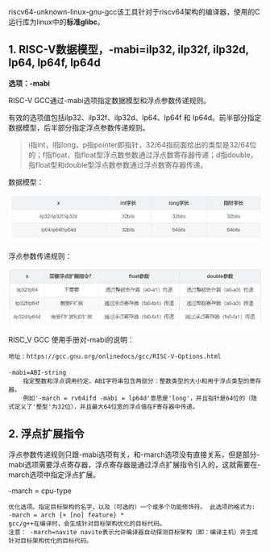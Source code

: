 riscv64-unknown-linux-gnu-gcc该工具针对于riscv64架构的编译器，使用的C运行库为linux中的**标准glibc**。

## 1. RISC-V数据模型，-mabi=ilp32, ilp32f, ilp32d, lp64, lp64f, lp64d

**选项：-mabi**

RISC-V GCC通过-mabi选项指定数据模型和浮点参数传递规则。

有效的选项值包括ilp32、ilp32f、ilp32d、lp64、lp64f 和 lp64d。前半部分指定数据模型，后半部分指定浮点参数传递规则。
> i指int，l指long，p指pointer即指针，32/64指前面给出的类型是32/64位的；f指float，指float型浮点数参数通过浮点数寄存器传递；d指double，指float型和double型浮点数参数通过浮点数寄存器传递。

数据模型：

![c910-1](img/1.png)

浮点参数传递规则：

![c910-2](img/2.png)


RISC_V GCC 使用手册对-mabi的说明：
```
地址：https://gcc.gnu.org/onlinedocs/gcc/RISC-V-Options.html

-mabi=ABI-string
    指定整数和浮点调用约定。ABI字符串包含两部分：整数类型的大小和用于浮点类型的寄存器。
    例如'-march = rv64ifd -mabi = lp64d'意思是'long'，并且指针是64位的（隐式定义了'整型'为32位），并且最大64位宽的浮点值在F寄存器中传递。
```
## 2. 浮点扩展指令
浮点参数传递规则只跟-mabi选项有关，和-march选项没有直接关系，但是部分-mabi选项需要浮点寄存器，浮点寄存器是通过浮点扩展指令引入的，这就需要在-march选项中指定浮点扩展。

-march = cpu-type

    优化选项。指定目标架构的名字，以及（可选的）一个或多个功能修饰符。 此选项的格式为: -march = arch {+ [no] feature} *
    gcc/g++在编译时，会生成针对目标架构优化的目标代码。
    注意： -march=navite navite表示允许编译器自动探测目标架构（即：编译主机）并生成针对目标架构优化的目标代码。
